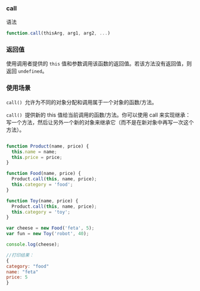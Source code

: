 ### call

语法

```js
function.call(thisArg, arg1, arg2, ...)
```

### 返回值 

使用调用者提供的 `this` 值和参数调用该函数的返回值。若该方法没有返回值，则返回 `undefined`。

### 使用场景

`call() `允许为不同的对象分配和调用属于一个对象的函数/方法。

`call() `提供新的 this 值给当前调用的函数/方法。你可以使用 call 来实现继承：写一个方法，然后让另外一个新的对象来继承它（而不是在新对象中再写一次这个方法）。

```js

function Product(name, price) {
  this.name = name;
  this.price = price;
}

function Food(name, price) {
  Product.call(this, name, price);
  this.category = 'food';
}

function Toy(name, price) {
  Product.call(this, name, price);
  this.category = 'toy';
}

var cheese = new Food('feta', 5);
var fun = new Toy('robot', 40);

console.log(cheese);

//打印结果：
{
category: "food"
name: "feta"
price: 5
}



```


